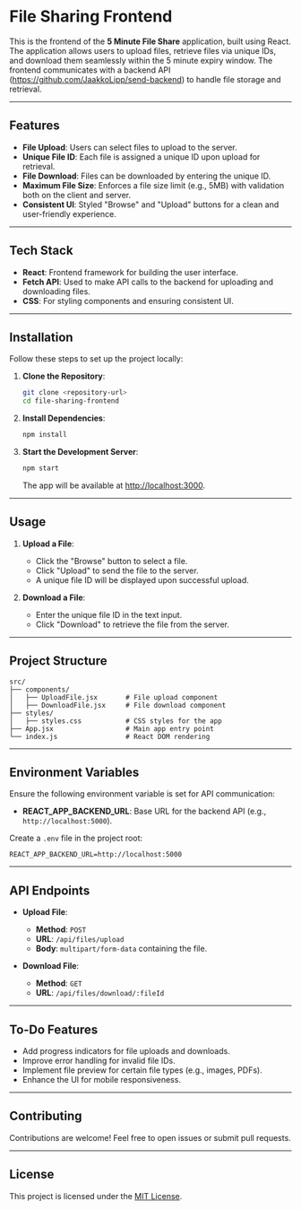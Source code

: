 # File Sharing Frontend

This is the frontend of the **5 Minute File Share** application, built using React. The application allows users to upload files, retrieve files via unique IDs, and download them seamlessly within the 5 minute expiry window. The frontend communicates with a backend API (https://github.com/JaakkoLipp/send-backend) to handle file storage and retrieval.

---

## Features

- **File Upload**: Users can select files to upload to the server.
- **Unique File ID**: Each file is assigned a unique ID upon upload for retrieval.
- **File Download**: Files can be downloaded by entering the unique ID.
- **Maximum File Size**: Enforces a file size limit (e.g., 5MB) with validation both on the client and server.
- **Consistent UI**: Styled "Browse" and "Upload" buttons for a clean and user-friendly experience.

---

## Tech Stack

- **React**: Frontend framework for building the user interface.
- **Fetch API**: Used to make API calls to the backend for uploading and downloading files.
- **CSS**: For styling components and ensuring consistent UI.

---

## Installation

Follow these steps to set up the project locally:

1. **Clone the Repository**:

   ```bash
   git clone <repository-url>
   cd file-sharing-frontend
   ```

2. **Install Dependencies**:

   ```bash
   npm install
   ```

3. **Start the Development Server**:
   ```bash
   npm start
   ```
   The app will be available at [http://localhost:3000](http://localhost:3000).

---

## Usage

1. **Upload a File**:

   - Click the "Browse" button to select a file.
   - Click "Upload" to send the file to the server.
   - A unique file ID will be displayed upon successful upload.

2. **Download a File**:
   - Enter the unique file ID in the text input.
   - Click "Download" to retrieve the file from the server.

---

## Project Structure

```
src/
├── components/
│   ├── UploadFile.jsx       # File upload component
│   ├── DownloadFile.jsx     # File download component
├── styles/
│   ├── styles.css           # CSS styles for the app
├── App.jsx                  # Main app entry point
└── index.js                 # React DOM rendering
```

---

## Environment Variables

Ensure the following environment variable is set for API communication:

- **REACT_APP_BACKEND_URL**: Base URL for the backend API (e.g., `http://localhost:5000`).

Create a `.env` file in the project root:

```env
REACT_APP_BACKEND_URL=http://localhost:5000
```

---

## API Endpoints

- **Upload File**:

  - **Method**: `POST`
  - **URL**: `/api/files/upload`
  - **Body**: `multipart/form-data` containing the file.

- **Download File**:
  - **Method**: `GET`
  - **URL**: `/api/files/download/:fileId`

---

## To-Do Features

- Add progress indicators for file uploads and downloads.
- Improve error handling for invalid file IDs.
- Implement file preview for certain file types (e.g., images, PDFs).
- Enhance the UI for mobile responsiveness.

---

## Contributing

Contributions are welcome! Feel free to open issues or submit pull requests.

---

## License

This project is licensed under the [MIT License](LICENSE).
